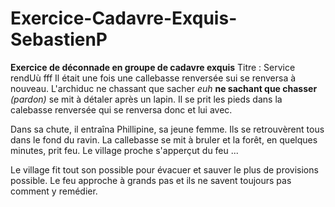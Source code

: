 # Exercice-Cadavre-Exquis-SebastienP
**Exercice de déconnade en groupe de cadavre exquis**
Titre : Service rendUù fff
Il était une fois une callebasse renversée sui se renversa à nouveau.
L'archiduc ne chassant que sacher *euh* **ne sachant que chasser** *(pardon)* se mit	 à détaler après un lapin.
Il se prit les pieds dans la calebasse renversée qui se renversa donc et lui avec. 	 	

Dans sa chute, il entraîna Phillipine, sa jeune femme. Ils se retrouvèrent tous dans le fond du ravin.
La callebasse se mit à bruler et la forêt, en quelques minutes, prit feu.
Le village proche s'apperçut du feu ...

Le village fit tout son possible pour évacuer et sauver le plus de provisions possible. Le feu approche à grands pas et ils ne savent toujours pas comment y remédier.
